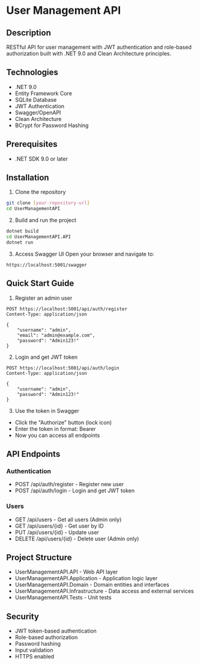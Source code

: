 # User Management API

## Description
RESTful API for user management with JWT authentication and role-based authorization built with .NET 9.0 and Clean Architecture principles.

## Technologies
- .NET 9.0
- Entity Framework Core
- SQLite Database
- JWT Authentication
- Swagger/OpenAPI
- Clean Architecture
- BCrypt for Password Hashing

## Prerequisites
- .NET SDK 9.0 or later

## Installation

1. Clone the repository
```bash
git clone [your-repository-url]
cd UserManagementAPI
```

2. Build and run the project
```bash
dotnet build
cd UserManagementAPI.API
dotnet run
```

3. Access Swagger UI
Open your browser and navigate to:
```
https://localhost:5001/swagger
```

## Quick Start Guide

1. Register an admin user
```http
POST https://localhost:5001/api/auth/register
Content-Type: application/json

{
    "username": "admin",
    "email": "admin@example.com",
    "password": "Admin123!"
}
```

2. Login and get JWT token
```http
POST https://localhost:5001/api/auth/login
Content-Type: application/json

{
    "username": "admin",
    "password": "Admin123!"
}
```

3. Use the token in Swagger
- Click the "Authorize" button (lock icon)
- Enter the token in format: Bearer <your-token>
- Now you can access all endpoints

## API Endpoints

### Authentication
- POST /api/auth/register - Register new user
- POST /api/auth/login - Login and get JWT token

### Users
- GET /api/users - Get all users (Admin only)
- GET /api/users/{id} - Get user by ID
- PUT /api/users/{id} - Update user
- DELETE /api/users/{id} - Delete user (Admin only)

## Project Structure
- UserManagementAPI.API - Web API layer
- UserManagementAPI.Application - Application logic layer
- UserManagementAPI.Domain - Domain entities and interfaces
- UserManagementAPI.Infrastructure - Data access and external services
- UserManagementAPI.Tests - Unit tests

## Security
- JWT token-based authentication
- Role-based authorization
- Password hashing
- Input validation
- HTTPS enabled
